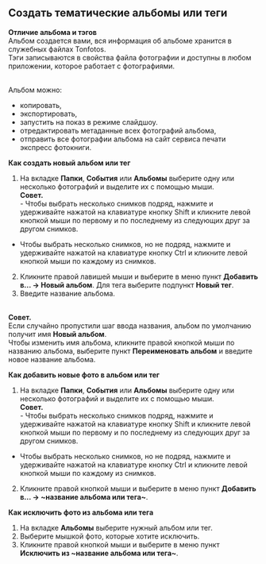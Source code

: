 ## Создать тематические альбомы или теги

**Отличие альбома и тэгов**
<br>Альбом создается вами, вся информация об альбоме хранится в служебных файлах Tonfotos.
<br>Тэги записываются в свойства файла фотографии и доступны в любом приложении, которое работает с фотографиями.

<br>Альбом можно:
- копировать,
- экспортировать,
- запустить на показ в режиме слайдшоу.
- отредактировать метаданные всех фотографий альбома,
- отправить все фотографии альбома на сайт сервиса печати экспресс фотокниги.

**Как создать новый альбом или тег**
1. На вкладке **Папки**, **События** или **Альбомы** выберите одну или несколько фотографий и выделите их с помощью мыши.
<br>**Совет.**
<br> - Чтобы выбрать несколько снимков подряд, нажмите и удерживайте нажатой на клавиатуре кнопку Shift и кликните левой кнопкой мыши по первому и по последнему из следующих друг за другом снимков.
- Чтобы выбрать несколько снимков, но не подряд, нажмите и удерживайте нажатой на клавиатуре кнопку Ctrl и кликните левой кнопкой мыши по каждому из снимков.
2. Кликните правой лавишей мыши и выберите в меню пункт **Добавить в... -> Новый альбом**. Для тега выберите подпункт **Новый тег**.
3. Введите название альбома. 

<br>**Совет.**
<br>Если случайно пропустили шаг ввода названия, альбом по умолчанию получит имя **Новый альбом**. 
<br>Чтобы изменить имя альбома, кликните правой кнопкой мыши по названию альбома, выберите пункт **Переименовать альбом** и введите новое название альбома.

**Как добавить новые фото в альбом или тег**
1. На вкладке **Папки**, **События** или **Альбомы** выберите одну или несколько фотографий и выделите их с помощью мыши.
<br>**Совет.**
<br> - Чтобы выбрать несколько снимков подряд, нажмите и удерживайте нажатой на клавиатуре кнопку Shift и кликните левой кнопкой мыши по первому и по последнему из следующих друг за другом снимков.
- Чтобы выбрать несколько снимков, но не подряд, нажмите и удерживайте нажатой на клавиатуре кнопку Ctrl и кликните левой кнопкой мыши по каждому из снимков.
2. Кликните правой кнопкой мыши и выберите в меню пункт **Добавить в... -> ~название альбома или тега~**.

**Как исключить фото из альбома или тега**
1. На вкладке **Альбомы** выберите нужный альбом или тег.
2. Выберите мышкой фото, которые хотите исключить.
3. Кликните правой кнопкой мыши и выберите в меню пункт **Исключить из ~название альбома или тега~**.